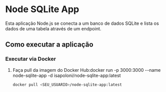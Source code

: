 # Node SQLite App

Esta aplicação Node.js se conecta a um banco de dados SQLite e lista os dados de uma tabela através de um endpoint.

## Como executar a aplicação

### Executar via Docker

1. Faça pull da imagem do Docker Hub:docker run -p 3000:3000 --name node-sqlite-app -d isapoloni/node-sqlite-app:latest
   ```bash
   docker pull <SEU_USUARIO>/node-sqlite-app:latest
